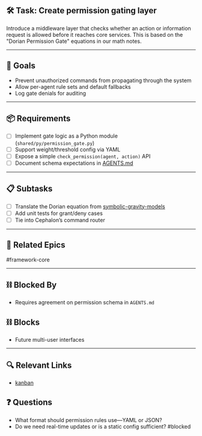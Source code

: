 ## 🛠️ Task: Create permission gating layer

Introduce a middleware layer that checks whether an action or
information request is allowed before it reaches core services. This
is based on the "Dorian Permission Gate" equations in our math notes.

---

## 🎯 Goals

- Prevent unauthorized commands from propagating through the system
- Allow per-agent rule sets and default fallbacks
- Log gate denials for auditing

---

## 📦 Requirements

- [ ] Implement gate logic as a Python module (`shared/py/permission_gate.py`)
- [ ] Support weight/threshold config via YAML
- [ ] Expose a simple `check_permission(agent, action)` API
- [ ] Document schema expectations in [AGENTS.md](../../AGENTS.md)

---

## 📋 Subtasks

- [ ] Translate the Dorian equation from [symbolic-gravity-models](../../notes/math/symbolic-gravity-models.md)
- [ ] Add unit tests for grant/deny cases
- [ ] Tie into Cephalon’s command router

---

## 🔗 Related Epics

#framework-core

---

## ⛓️ Blocked By

- Requires agreement on permission schema in `AGENTS.md`

## ⛓️ Blocks

- Future multi-user interfaces

---

## 🔍 Relevant Links

- [kanban](../boards/kanban.md)

## ❓ Questions

- What format should permission rules use—YAML or JSON?
- Do we need real-time updates or is a static config sufficient?
#blocked
